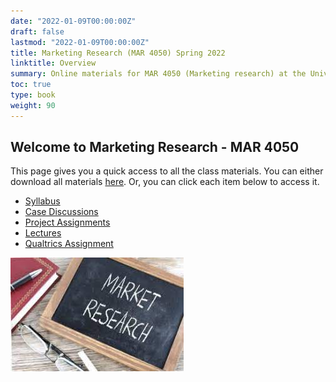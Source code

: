 ```yaml
---
date: "2022-01-09T00:00:00Z"
draft: false
lastmod: "2022-01-09T00:00:00Z"
title: Marketing Research (MAR 4050) Spring 2022
linktitle: Overview
summary: Online materials for MAR 4050 (Marketing research) at the University of Missouri in Spring 2022.
toc: true
type: book
weight: 90
---
```


## Welcome to Marketing Research - MAR 4050

This page gives you a quick access to all the class materials. 
You can either download all materials [here](https://github.com/mikenguyen13/mar4050_S22/archive/refs/heads/main.zip). Or, you can click each item below to access it.

 * [Syllabus](https://github.com/mikenguyen13/mar4050_S22/raw/main/mar4050_S22_MikeN.pdf)
 * [Case Discussions](https://github.com/mikenguyen13/mar4050_S22/tree/main/case_discussion)
 * [Project Assignments](https://github.com/mikenguyen13/mar4050_S22/tree/main/project_assignment)
 * [Lectures](https://github.com/mikenguyen13/mar4050_S22/tree/main/lectures)
 * [Qualtrics Assignment](https://github.com/mikenguyen13/mar4050_S22/raw/main/Qualtrics%20assign.docx)

![Image](https://raw.githubusercontent.com/mikenguyen13/mar4050_S22/main/download.jpg)